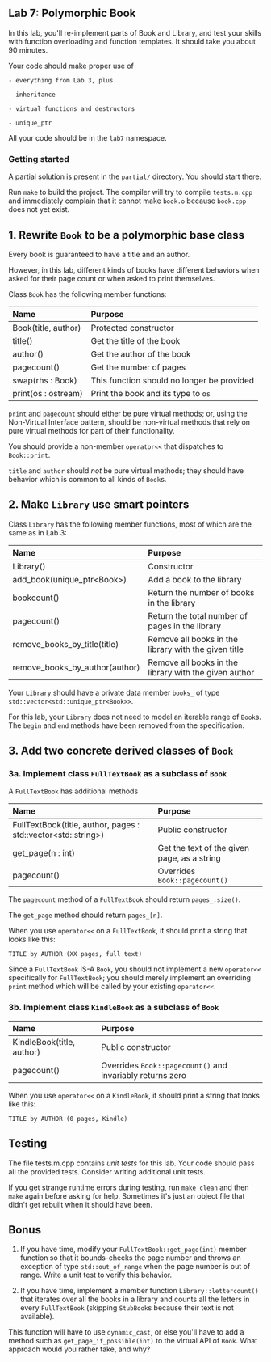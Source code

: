 ## Lab 7: Polymorphic Book

In this lab, you'll re-implement parts of Book and Library,
and test your skills with function overloading and function templates.
It should take you about 90 minutes.

Your code should make proper use of

    - everything from Lab 3, plus

    - inheritance

    - virtual functions and destructors

    - unique_ptr

All your code should be in the `lab7` namespace.

### Getting started

A partial solution is present in the `partial/` directory.
You should start there.

Run `make` to build the project. The compiler will try to compile `tests.m.cpp`
and immediately complain that it cannot make `book.o` because `book.cpp` does not
yet exist.


## 1. Rewrite `Book` to be a polymorphic base class

Every book is guaranteed to have a title and an author.

However, in this lab, different kinds of books have different
behaviors when asked for their page count or when asked to
print themselves.

Class `Book` has the following member functions:

| Name                           | Purpose                    |
| :----------------------------- | :------------------------- |
| Book(title, author)            | Protected constructor      |
| title()                        | Get the title of the book  |
| author()                       | Get the author of the book |
| pagecount()                    | Get the number of pages    |
| swap(rhs : Book)               | This function should no longer be provided |
| print(os : ostream)            | Print the book and its type to `os` |

`print` and `pagecount` should either be pure virtual methods; or,
using the Non-Virtual Interface pattern, should be non-virtual methods that
rely on pure virtual methods for part of their functionality.

You should provide a non-member `operator<<` that dispatches to `Book::print`.

`title` and `author` should _not_ be pure virtual methods; they should have
behavior which is common to all kinds of `Book`s.


## 2. Make `Library` use smart pointers

Class `Library` has the following member functions, most of which
are the same as in Lab 3:

| Name                           | Purpose                    |
| :----------------------------- | :------------------------- |
| Library()                      | Constructor                |
| add_book(unique_ptr\<Book>)    | Add a book to the library  |
| bookcount()                    | Return the number of books in the library |
| pagecount()                    | Return the total number of pages in the library |
| remove_books_by_title(title)   | Remove all books in the library with the given title |
| remove_books_by_author(author) | Remove all books in the library with the given author |

Your `Library` should have a private data member `books_`
of type `std::vector<std::unique_ptr<Book>>`.

For this lab, your `Library` does not need to model an iterable range of `Book`s.
The `begin` and `end` methods have been removed from the specification.


## 3. Add two concrete derived classes of `Book`

### 3a. Implement class `FullTextBook` as a subclass of `Book`

A `FullTextBook` has additional methods

| Name                                                           | Purpose            |
| :------------------------------------------------------------- | :----------------- |
| FullTextBook(title, author, pages : std::vector\<std::string>) | Public constructor |
| get_page(n : int)                                              | Get the text of the given page, as a string |
| pagecount()                                                    | Overrides `Book::pagecount()` |

The `pagecount` method of a `FullTextBook` should return `pages_.size()`.

The `get_page` method should return `pages_[n]`.

When you use `operator<<` on a `FullTextBook`, it should print a string
that looks like this:

    TITLE by AUTHOR (XX pages, full text)

Since a `FullTextBook` IS-A `Book`, you should not implement a new `operator<<`
specifically for `FullTextBook`; you should merely implement an overriding
`print` method which will be called by your existing `operator<<`.


### 3b. Implement class `KindleBook` as a subclass of `Book`

| Name                       | Purpose            |
| :------------------------- | :----------------- |
| KindleBook(title, author)  | Public constructor |
| pagecount()                | Overrides `Book::pagecount()` and invariably returns zero |

When you use `operator<<` on a `KindleBook`, it should print a string
that looks like this:

    TITLE by AUTHOR (0 pages, Kindle)


## Testing

The file tests.m.cpp contains _unit tests_ for this lab. Your code should pass
all the provided tests. Consider writing additional unit tests.

If you get strange runtime errors during testing, run `make clean` and then `make` again
before asking for help. Sometimes it's just an object file that didn't get rebuilt
when it should have been.


## Bonus

1. If you have time, modify your `FullTextBook::get_page(int)` member function
so that it bounds-checks the page number and throws an exception of type `std::out_of_range`
when the page number is out of range. Write a unit test to verify this behavior.

2. If you have time, implement a member function `Library::lettercount()` that iterates
over all the books in a library and counts all the letters in every `FullTextBook`
(skipping `StubBook`s because their text is not available).

This function will have to use `dynamic_cast`, or else you'll have to add a method
such as `get_page_if_possible(int)` to the virtual API of `Book`. What approach would
you rather take, and why?
